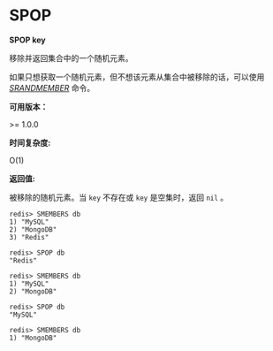 
# SPOP

**SPOP key**

移除并返回集合中的一个随机元素。

如果只想获取一个随机元素，但不想该元素从集合中被移除的话，可以使用 [_SRANDMEMBER_](srandmember.html#srandmember) 命令。

**可用版本：**

&gt;= 1.0.0

**时间复杂度:**

O(1)

**返回值:**

被移除的随机元素。当 `key` 不存在或 `key` 是空集时，返回 `nil` 。

```
redis> SMEMBERS db
1) "MySQL"
2) "MongoDB"
3) "Redis"

redis> SPOP db
"Redis"

redis> SMEMBERS db
1) "MySQL"
2) "MongoDB"

redis> SPOP db
"MySQL"

redis> SMEMBERS db
1) "MongoDB"

```
